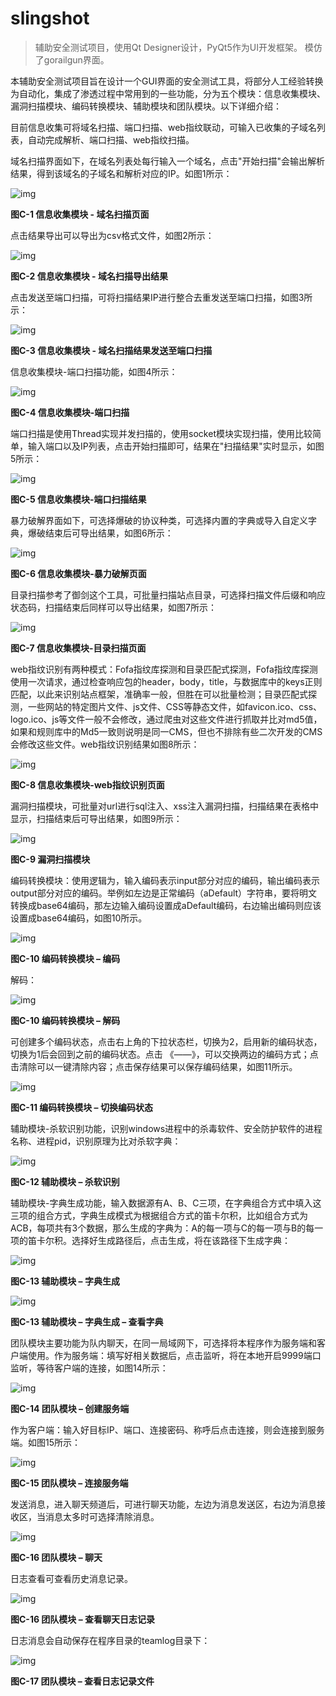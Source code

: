 # slingshot
> 辅助安全测试项目，使用Qt Designer设计，PyQt5作为UI开发框架。
> 模仿了gorailgun界面。

本辅助安全测试项目旨在设计一个GUI界面的安全测试工具，将部分人工经验转换为自动化，集成了渗透过程中常用到的一些功能，分为五个模块：信息收集模块、漏洞扫描模块、编码转换模块、辅助模块和团队模块。以下详细介绍：

​       目前信息收集可将域名扫描、端口扫描、web指纹联动，可输入已收集的子域名列表，自动完成解析、端口扫描、web指纹扫描。

​       域名扫描界面如下，在域名列表处每行输入一个域名，点击"开始扫描"会输出解析结果，得到该域名的子域名和解析对应的IP。如图1所示：

![img](./tp/clip_image002.jpg)

**图C-1 信息收集模块 - 域名扫描页面**

点击结果导出可以导出为csv格式文件，如图2所示：

![img](./tp/clip_image004.jpg)

**图C-2 信息收集模块 - 域名扫描导出结果**

点击发送至端口扫描，可将扫描结果IP进行整合去重发送至端口扫描，如图3所示：

![img](./tp/clip_image006.jpg)

**图C-3 信息收集模块 - 域名扫描结果发送至端口扫描**

信息收集模块-端口扫描功能，如图4所示：

![img](./tp/clip_image008.jpg)

**图C-4 信息收集模块-端口扫描**

端口扫描是使用Thread实现并发扫描的，使用socket模块实现扫描，使用比较简单，输入端口以及IP列表，点击开始扫描即可，结果在"扫描结果"实时显示，如图5所示：

![img](./tp/clip_image010.jpg)

**图C-5 信息收集模块-端口扫描结果**

暴力破解界面如下，可选择爆破的协议种类，可选择内置的字典或导入自定义字典，爆破结束后可导出结果，如图6所示：

![img](./tp/clip_image012.jpg)

**图C-6 信息收集模块-暴力破解页面**

目录扫描参考了御剑这个工具，可批量扫描站点目录，可选择扫描文件后缀和响应状态码，扫描结束后同样可以导出结果，如图7所示：

![img](./tp/clip_image014.jpg)

**图C-7 信息收集模块-目录扫描页面**

​    web指纹识别有两种模式：Fofa指纹库探测和目录匹配式探测，Fofa指纹库探测使用一次请求，通过检查响应包的header，body，title，与数据库中的keys正则匹配，以此来识别站点框架，准确率一般，但胜在可以批量检测；目录匹配式探测，一些网站的特定图片文件、js文件、CSS等静态文件，如favicon.ico、css、logo.ico、js等文件一般不会修改，通过爬虫对这些文件进行抓取并比对md5值，如果和规则库中的Md5一致则说明是同一CMS，但也不排除有些二次开发的CMS会修改这些文件。web指纹识别结果如图8所示：

![img](./tp/clip_image016.jpg)

**图C-8 信息收集模块-web指纹识别页面**

漏洞扫描模块，可批量对url进行sql注入、xss注入漏洞扫描，扫描结果在表格中显示，扫描结束后可导出结果，如图9所示：

![img](./tp/clip_image018.jpg)

**图C-9 漏洞扫描模块**

编码转换模块：使用逻辑为，输入编码表示input部分对应的编码，输出编码表示output部分对应的编码。举例如左边是正常编码（aDefault）字符串，要将明文转换成base64编码，那左边输入编码设置成aDefault编码，右边输出编码则应该设置成base64编码，如图10所示。

![img](./tp/clip_image020.jpg)

**图C-10 编码转换模块 – 编码**

解码：

![img](./tp/clip_image022.jpg)

**图C-10 编码转换模块 – 解码**

可创建多个编码状态，点击右上角的下拉状态栏，切换为2，启用新的编码状态，切换为1后会回到之前的编码状态。点击 《——》，可以交换两边的编码方式；点击清除可以一键清除内容；点击保存结果可以保存编码结果，如图11所示。

![img](./tp/clip_image024.jpg)

**图C-11 编码转换模块 – 切换编码状态**

辅助模块-杀软识别功能，识别windows进程中的杀毒软件、安全防护软件的进程名称、进程pid，识别原理为比对杀软字典：

![img](./tp/clip_image026.jpg)

**图C-12 辅助模块 – 杀软识别**

辅助模块-字典生成功能，输入数据源有A、B、C三项，在字典组合方式中填入这三项的组合方式，字典生成模式为根据组合方式的笛卡尔积，比如组合方式为ACB，每项共有3个数据，那么生成的字典为：A的每一项与C的每一项与B的每一项的笛卡尔积。选择好生成路径后，点击生成，将在该路径下生成字典：

![img](./tp/clip_image028.jpg)

**图C-13 辅助模块 – 字典生成**

![img](./tp/clip_image030.jpg)

**图C-13 辅助模块 – 字典生成 – 查看字典**

团队模块主要功能为队内聊天，在同一局域网下，可选择将本程序作为服务端和客户端使用。作为服务端：填写好相关数据后，点击监听，将在本地开启9999端口监听，等待客户端的连接，如图14所示：

![img](./tp/clip_image032.jpg)

**图C-14 团队模块 – 创建服务端**

作为客户端：输入好目标IP、端口、连接密码、称呼后点击连接，则会连接到服务端。如图15所示：

![img](./tp/clip_image034.jpg)

**图C-15 团队模块 – 连接服务端**

发送消息，进入聊天频道后，可进行聊天功能，左边为消息发送区，右边为消息接收区，当消息太多时可选择清除消息。

![img](./tp/clip_image036.jpg)

**图C-16 团队模块 – 聊天**

日志查看可查看历史消息记录。

![img](./tp/clip_image038.jpg)

**图C-16 团队模块 – 查看聊天日志记录**

日志消息会自动保存在程序目录的teamlog目录下：

![img](./tp/clip_image040.jpg)

**图C-17 团队模块 – 查看日志记录文件**
